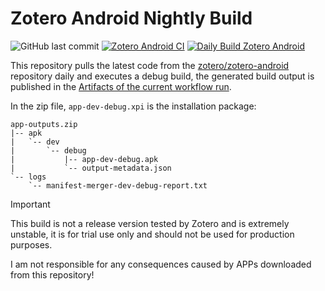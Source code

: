 # Zotero Android Nightly Build

![GitHub last commit](https://img.shields.io/github/last-commit/zotero/zotero-android)
[![Zotero Android CI](https://github.com/zotero/zotero-android/actions/workflows/android.yml/badge.svg)](https://github.com/zotero/zotero-android/actions/workflows/android.yml)
[![Daily Build Zotero Android](https://github.com/northword/zotero-android-nightly-build/actions/workflows/ci.yml/badge.svg)](https://github.com/northword/zotero-android-nightly-build/actions/workflows/ci.yml)

This repository pulls the latest code from the [zotero/zotero-android](https://github.com/zotero/zotero-android) repository daily and executes a debug build, the generated build output is published in the [Artifacts of the current workflow run](https://github.com/northword/zotero-android-nightly-build/actions/workflows/ci.yml).

In the zip file, `app-dev-debug.xpi` is the installation package: 

```plain
app-outputs.zip
|-- apk
|   `-- dev
|       `-- debug
|           |-- app-dev-debug.apk
|           `-- output-metadata.json
`-- logs
    `-- manifest-merger-dev-debug-report.txt
```

> [!IMPORTANT]
> 
> This build is not a release version tested by Zotero and is extremely unstable, it is for trial use only and should not be used for production purposes.
> 
> I am not responsible for any consequences caused by APPs downloaded from this repository!
